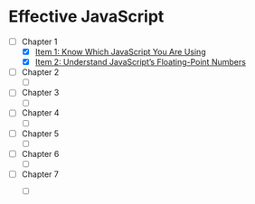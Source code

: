 # Effective JavaScript
+ [ ] Chapter 1
    - [x] [Item 1: Know Which JavaScript You Are Using](chapter-1/know-which-javascript-you-are-using.md) 
    - [x] [Item 2: Understand JavaScript’s Floating-Point Numbers](chapter-1/understand-javascript’s-floating-point-numbers.md) 
+ [ ] Chapter 2
    - [ ] []()    
+ [ ] Chapter 3
    - [ ] []()
+ [ ] Chapter 4
    - [ ] []()    
+ [ ] Chapter 5
    - [ ] []()
+ [ ] Chapter 6
    - [ ] []()    
+ [ ] Chapter 7
    - [ ] []()    
    
    
    
    
    
    
    
    
    
    
    